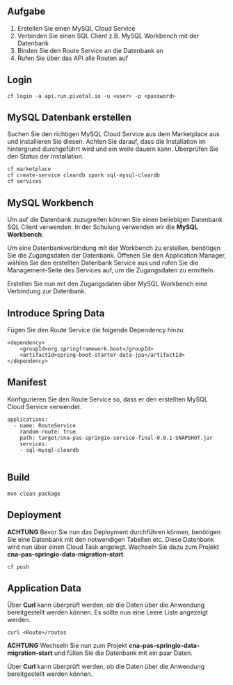 ## Aufgabe  

 
1. Erstellen Sie einen MySQL Cloud Service 
2. Verbinden Sie einen SQL Client z.B. MySQL Workbench mit der Datenbank 
3. Binden Sie den Route Service an die Datenbank an 
4. Rufen Sie über das API alle Routen auf 

## Login 

```
cf login -a api.run.pivotal.io -u <user> -p <password> 

```

## MySQL Datenbank erstellen  

Suchen Sie den richtigen MySQL Cloud Service aus dem Marketplace aus und installieren Sie diesen. 
Achten Sie darauf, dass die Installation im hintergrund durchgeführt wird und ein weile dauern kann. 
Überprüfen Sie den Status der Installation. 


```
cf marketplace
cf create-service cleardb spark sql-mysql-cleardb
cf services

```

## MySQL Workbench 
Um auf die Datenbank zuzugreifen können Sie einen beliebigen Datenbank SQL Client verwenden. 
In der Schulung verwenden wir die **MySQL Workbench**. 

Um eine Datenbankverbindung mit der Workbench zu erstellen, benötigen Sie die Zugangsdaten der Datenbank.
Öffenen Sie den Application Manager, wählen Sie den erstellten Datenbank Service aus und rufen Sie die 
Management-Seite des Services auf, um die Zugangsdaten zu ermitteln. 

Erstellen Sie nun mit den Zugangsdaten über MySQL Workbench eine Verbindung zur Datenbank. 


## Introduce Spring Data 
Fügen Sie den Route Service die folgende Dependency hinzu. 

```
<dependency>
	<groupId>org.springframework.boot</groupId>
	<artifactId>spring-boot-starter-data-jpa</artifactId>
</dependency>

```


## Manifest 

Konfigurieren Sie den Route Service so, dass er den erstellten MySQL Cloud Service verwendet.

```
applications:
  - name: RouteService 
    random-route: true
    path: target/cna-pas-springio-service-final-0.0.1-SNAPSHOT.jar
    services:
    - sql-mysql-cleardb
    
```
 
## Build 

```
mvn clean package

```

## Deployment

**ACHTUNG** Bevor Sie nun das Deployment durchführen können, benötigen Sie eine Datenbank mit den notwendigen Tabellen etc. 
Diese Datenbank wird nun über einen Cloud Task angelegt. Wechseln Sie dazu zum Projekt **cna-pas-springio-data-migration-start**. 

 
```
cf push 

```

## Application Data 

Über  **Curl** kann überprüft werden, ob die Daten über die Anwendung bereitgestellt werden können. Es sollte nun eine Leere Liste 
angezeigt werden. 

 ```
curl <Route>/routes  

```

**ACHTUNG** Wechseln Sie nun zum Projekt **cna-pas-springio-data-migration-start** und füllen Sie die Datenbank mit ein paar Daten. 


Über **Curl** kann überprüft werden, ob die Daten über die Anwendung bereitgestellt werden können. 

